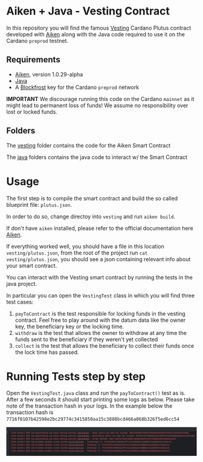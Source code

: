 # Aiken + Java - Vesting Contract

In this repository you will find the famous [Vesting](https://aiken-lang.org/example--vesting) Cardano Plutus contract 
developed with [Aiken](https://aiken-lang.org/) along with the Java code required to use it on the Cardano `preprod` testnet.

## Requirements

* [Aiken](https://aiken-lang.org/), version 1.0.29-alpha
* [Java](https://www.oracle.com/java/technologies/downloads/)
* A [Blockfrost](https://blockfrost.io/) key for the Cardano `preprod` network

**IMPORTANT** We discourage running this code on the Cardano `mainnet` as it might lead to permanent loss of funds! We
assume no responsibility over lost or locked funds. 

## Folders

The [vesting](vesting) folder contains the code for the Aiken Smart Contract

The [java](java) folders contains the java code to interact w/ the Smart Contract

# Usage 

The first step is to compile the smart contract and build the so called blueprint file: `plutus.json`.

In order to do so, change directoy into `vesting` and run `aiken build`. 

If don't have `aiken` installed, please refer to the official documentation here [Aiken](https://aiken-lang.org/).

If everything worked well, you should have a file in this location `vesting/plutus.json`, from the root of the project
run `cat vesting/plutus.json`, you should see a json containing relevant info about your smart contract.

You can interact with the Vesting smart contract by running the tests in the java project.

In particular you can open the `VestingTest` class in which you will find three test cases:

1. `payToContract` is the test responsible for locking funds in the vesting contract. Feel free to play around with the datum
data like the owner key, the beneficiary key or the locking time.
2. `withdraw` is the test that allows the owner to withdraw at any time the funds sent to the beneficiary if they weren't yet collected
3. `collect` is the test that allows the beneficiary to collect their funds once the lock time has passed.

# Running Tests step by step

Open the `VestingTest.java` class and run the `payToContract()` test as is. After a few seconds it should start printing
some logs as below. Please take note of the transaction hash in your logs. In the example below the transaction hash is
`7716f0107b42598e2bc29774c3415850aa15c3888bcd466a068b326f5ed6cc54`

![Send to Contract.png](images/send-to-contract.png)
